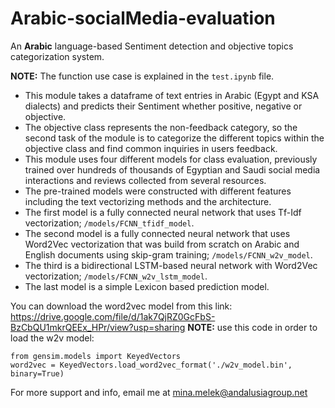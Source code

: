 # Arabic-socialMedia-evaluation
An **Arabic** language-based Sentiment detection and objective topics categorization system.

**NOTE:** The function use case is explained in the `test.ipynb` file.


*	This module takes a dataframe of text entries in Arabic (Egypt and KSA dialects) and predicts their Sentiment whether positive, negative or objective.
*	The objective class represents the non-feedback category, so the second task of the module is to categorize the different topics within the objective class and find common inquiries in users feedback.
*	This module uses four different models for class evaluation, previously trained over hundreds of thousands of Egyptian and Saudi social media interactions and reviews collected from several resources.
*	The pre-trained models were constructed with different features including the text vectorizing methods and the architecture.
*	The first model is a fully connected neural network that uses Tf-Idf vectorization; `/models/FCNN_tfidf_model`.
*	The second model is a fully connected neural network that uses Word2Vec vectorization that was build from scratch on Arabic and English documents using skip-gram training; `/models/FCNN_w2v_model`.
*	The third is a bidirectional LSTM-based neural network with Word2Vec vectorization; `/models/FCNN_w2v_lstm_model`.
*	The last model is a simple Lexicon based prediction model.

You can download the word2vec model from this link: https://drive.google.com/file/d/1ak7QjRZ0GcFbS-BzCbQU1mkrQEEx_HPr/view?usp=sharing
**NOTE:** use this code in order to load the w2v model:
```
from gensim.models import KeyedVectors
word2vec = KeyedVectors.load_word2vec_format('./w2v_model.bin', binary=True)
```

For more support and info, email me at mina.melek@andalusiagroup.net
